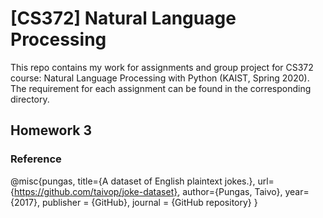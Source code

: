 # [CS372] Natural Language Processing
This repo contains my work for assignments and group project for CS372 course: Natural Language Processing with Python (KAIST, Spring 2020).
The requirement for each assignment can be found in the corresponding directory.

## Homework 3
### Reference
@misc{pungas,
        title={A dataset of English plaintext jokes.},
        url={https://github.com/taivop/joke-dataset},
        author={Pungas, Taivo},
        year={2017},
        publisher = {GitHub},
        journal = {GitHub repository}
}

